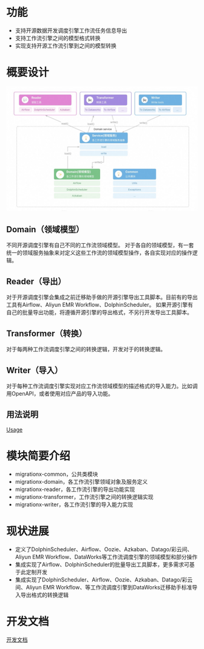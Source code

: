 # 功能
* 支持开源数据开发调度引擎工作流任务信息导出
* 支持工作流引擎之间的模型格式转换
* 实现支持开源工作流引擎到之间的模型转换

# 概要设计 
![image](../images/architecture-cn.jpg)

## Domain（领域模型）
不同开源调度引擎有自己不同的工作流领域模型。
对于各自的领域模型，有一套统一的领域服务抽象来对定义这些工作流的领域模型操作，各自实现对应的操作逻辑。

## Reader（导出）
对于开源调度引擎会集成之前迁移助手做的开源引擎导出工具脚本。目前有的导出工具有Airflow、Aliyun EMR Workflow、DolphinScheduler。
如果开源引擎有自己的批量导出功能，将遵循开源引擎的导出格式，不另行开发导出工具脚本。

## Transformer（转换）
对于每两种工作流调度引擎之间的转换逻辑，开发对于的转换逻辑。

## Writer（导入）
对于每种工作流调度引擎实现对应工作流领域模型的描述格式的导入能力。比如调用OpenAPI，或者使用对应产品的导入功能。

## 用法说明
[Usage](usage.md)

# 模块简要介绍
* migrationx-common，公共类模块
* migrationx-domain，各工作流引擎领域对象及服务定义
* migrationx-reader，各工作流引擎的导出功能实现
* migrationx-transformer，工作流引擎之间的转换逻辑实现
* migrationx-writer，各工作流引擎的导入能力实现

# 现状进展
* 定义了DolphinScheduler、Airflow、Oozie、Azkaban、Datago/彩云间、Aliyun EMR Workflow、DataWorks等工作流调度引擎的领域模型和部分操作
* 集成实现了Airflow、DolphinScheduler的批量导出工具脚本，更多需求可基于此定制开发
* 集成实现了DolphinScheduler、Airflow、Oozie、Azkaban、Datago/彩云间、Aliyun EMR Workflow、等工作流调度引擎到DataWorks迁移助手标准导入导出格式的转换逻辑

# 开发文档
[开发文档](../dev/develop-guide.md)